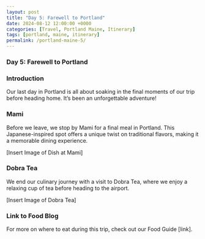```yaml
---
layout: post
title: "Day 5: Farewell to Portland"
date: 2024-08-12 12:00:00 +0000
categories: [Travel, Portland Maine, Itinerary]
tags: [portland, maine, itinerary]
permalink: /portland-maine-5/
---
```


### **Day 5: Farewell to Portland**

### **Introduction**

Our last day in Portland is all about soaking in the final moments of our trip before heading home. It’s been an unforgettable adventure!

### **Mami**

Before we leave, we stop by Mami for a final meal in Portland. This Japanese-inspired spot offers a unique twist on traditional flavors, making it a memorable dining experience.

[Insert Image of Dish at Mami]

### **Dobra Tea**

We end our culinary journey with a visit to Dobra Tea, where we enjoy a relaxing cup of tea before heading to the airport.

[Insert Image of Dobra Tea]

### **Link to Food Blog**

For more on where to eat during this trip, check out our Food Guide [link].